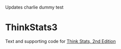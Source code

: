 Updates charlie dummy test

ThinkStats3
===========

Text and supporting code for [Think Stats, 2nd Edition](http://greenteapress.com/thinkstats2/index.html)
